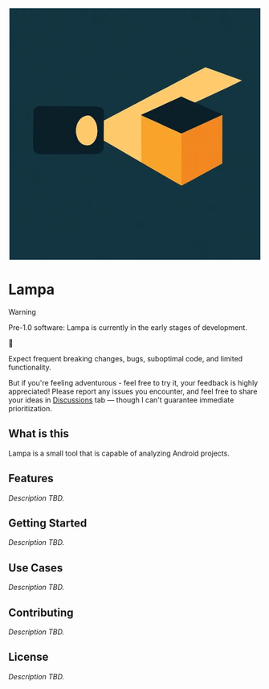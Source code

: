 <div style="text-align: center;">
  <img src="docs/lampa-logo.webp" alt="Lampa logo">
</div>

# Lampa

> [!WARNING]
> Pre-1.0 software: Lampa is currently in the early stages of development.
>
> :construction:
>
> Expect frequent breaking changes, bugs, suboptimal code, and limited functionality.
>
> But if you're feeling adventurous - feel free to try it, your feedback is highly appreciated!
> Please report any issues you encounter, and feel free to share your ideas in [Discussions](https://github.com/dector/lampa/discussions) tab — though I can't guarantee immediate prioritization.

## What is this

Lampa is a small tool that is capable of analyzing Android projects.

## Features

_Description TBD._

## Getting Started

_Description TBD._

## Use Cases

_Description TBD._

## Contributing

_Description TBD._

## License

_Description TBD._
